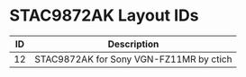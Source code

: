 # STAC9872AK Layout IDs

| ID | Description |
|---|---|
| 12 | STAC9872AK for Sony VGN-FZ11MR by ctich |
